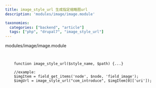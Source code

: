 ```yaml
---
title: image_style_url 生成指定缩略图url
description: 'modules/image/image.module'

taxonomies:
  categories: ["backend", "article"]
  tags: ["php", "drupal7", "image_style_url"]
---
```


modules/image/image.module

<pre class="line-numbers">
    <code class="language-php">

    function image_style_url($style_name, $path) {...}

    //example:
    $imgItem = field_get_items('node', $node, 'field_image');
    $imgUrl = image_style_url("com_introduce", $imgItem[0]['uri']);

</code>
</pre>